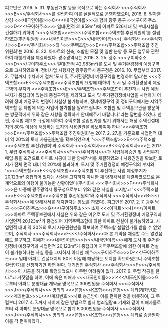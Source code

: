 피고인은 2016. 5. 31. 부동산개발 등을 목적으로 하는 주식회사 <<<주식회사>>>B<<</주식회사>>>를 설립하여 이를 실질적으로 운영하였으며, 2016. 8. 일자불상경 <<<내국인이름>>>C<<</내국인이름>>>과 함께 광주 동구 <<<구이하주소>>>D<<</구이하주소>>> 일대(면적 31,859m²)에 아파트 526세대 및 부대시설을 건설하기 위하여 '<<<주택조합>>>E<<</주택조합>>>주택조합 추진위원회'를 설립하였고(추진위원장 <<<내국인이름>>>C<<</내국인이름>>>), 주식회사 <<<주식회사>>>B<<</주식회사>>>와 '<<<주택조합>>>E<<</주택조합>>>주택조합 추진위원회'는 2016. 8. 22. 아파트의 신축, 조합원 모집 및 일반 분양 등 모든 업무와 관련하여 대행계약을 체결하였다.
광주광역시는 2016. 3. 25. 광주 <<<구이하주소>>>D<<</구이하주소>>> 일대(면적 42,983m²)를 도시 및 주거환경정비 예정구역으로 고시하였으며, 정비사업 시행자인 광주광역시 동구청은 2016. 10. 무렵부터 2017. 2. 무렵까지 수차례에 걸쳐 '도시 및 주거환경정비 예정구역을 변경하여 달라'는 <<<주택조합>>>E<<</주택조합>>>주택조합의 요청에 대하여 '도시 및 주거환경정비 예정구역의 부지와 <<<주택조합>>>E<<</주택조합>>>주택조합이 추진하는 사업 예정부지가 중첩되어 있는데 중첩구역을 제외하고 도시 및 주거환경정비사업을 시행하기 어려워 정비 예정구역 변경이 사실상 불가능하며, 정비예정구역 및 정비구역에서는 지역주택조합 등 타법에 의한 사업이 불가함을 알려드립니다. 조합원 및 주택홍보관을 방문하는 방문객에게 위와 같은 사항을 명확하게 안내해주기 바랍니다.'라는 답변을 하였다.
한편, 주택법 제11조 규정에 의하여 주택조합 설립인가를 받기 위해서는 해당 주택건설대지의 80% 이상에 해당하는 토지의 사용권원을 확보하여야 하나 '<<<주택조합>>>E<<</주택조합>>>주택조합 추진위원회'는 2017. 2. 27.을 기준으로 사업면적 대비 약 20%의 토지 사용권원만을 확보하였으며, '<<<주택조합>>>E<<</주택조합>>>주택조합 추진위원회'와 주식회사 <<<주식회사>>>B<<</주식회사>>>는 2017. 1. 무렵 주식회사 <<<주식회사>>>F<<</주식회사>>>과 사업계획승인 및 사업부지 매입 등을 조건으로 아파트 시공에 대한 양해각서를 체결하였으나 사용권원을 확보한 토지가 전체 면적 대비 약 20%에 불과하며, 도시 및 주거환경정비 예정구역의 부지와 '<<<주택조합>>>E<<</주택조합>>>주택조합'이 추진하는 사업 예정부지가 20,123m² 중첩되어 있다는 사실을 고지하지 아니한 채 양해각서를 체결하였으므로 본 계약으로의 이행이 불가능한 상황이었다(주식회사 <<<주식회사>>>F<<</주식회사>>>은 나중에 광주광역시 동구청으로부터 위와 같은 사실을 고지받고 '<<<주택조합>>>E<<</주택조합>>>주택조합 추진위원회'와 주식회사 <<<주식회사>>>B<<</주식회사>>>에 양해각서를 해지한다는 통보를 하였다).
피고인은 2017. 2. 7. 광주 남구 <<<구이하주소>>>G<<</구이하주소>>> 소재 <<<아파트>>>H<<</아파트>>>아파트 주택홍보관에서 사실은 위와 같은 이유로 도시 및 주거환경정비 예정구역과 사업면적 20,123m²가 중첩되어 지역주택조합에 의한 아파트 건설이 불가능하였고, 사업면적 대비 약 20%의 토지 사용권원만을 확보하여 주택조합 설립인가를 받을 수 없었으며, 주식회사 <<<주식회사>>>F<<</주식회사>>>과 본 계약을 체결할 수도 없었음에도 불구하고, 피해자 <<<내국인이름>>>I<<</내국인이름>>>에게 도시 및 주거환경정비 예정구역과 사업면적 20,123m²가 중첩되어 지역주택조합에 의한 아파트 건설이 불가능하다는 사실 등을 고지하지 아니한 채 "<<<구이하주소>>>D<<</구이하주소>>> 일대 아파트 건설대지의 80% 이상에 해당하는 토지를 확보하였으니 주택조합 설립인가를 신청하기만 하면 된다. 대기업인 주식회사 <<<주식회사>>>F<<</주식회사>>>이 시공을 하기로 확정되었으니 아무런 어려움이 없다. 2017. 9. 무렵 착공을 한다."고 거짓말을 하여, 이에 속은 피해자 <<<내국인이름>>>I<<</내국인이름>>>으로부터 아파트 분양대금 계약금 명목으로 300만원을 주식회사 <<<주식회사>>>J<<</주식회사>>> 명의의 <<<은행>>>K조합<<</은행>>> 계좌(계좌번호: <<<계좌번호>>>L<<</계좌번호>>>)로 송금받아 이를 편취한 것을 비롯하여, 그 무렵부터 2017. 4. 7.까지 사이에 같은 방법으로 별지 범죄일람표 기재와 같이 피해자들로부터 각 아파트 분양대금 명목으로 합계 8,000만원을 주식회사 <<<주식회사>>>J<<</주식회사>>> 명의의 <<<은행>>>K조합<<</은행>>> 계좌로 송금받아 이를 각 편취하였다.